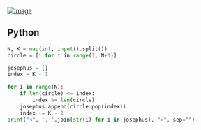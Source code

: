 [![image](https://user-images.githubusercontent.com/54588441/194199373-6c815914-cc40-4a22-a56b-9e4ccc99ec89.png)](https://www.acmicpc.net/problem/1158)

## Python
```python
N, K = map(int, input().split())
circle = [i for i in range(1, N+1)]

josephus = []
index = K - 1

for i in range(N):
    if len(circle) <= index:
        index %= len(circle)
    josephus.append(circle.pop(index))
    index += K - 1
print("<", ', '.join(str(i) for i in josephus), ">", sep="")
```